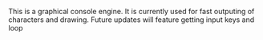 This is a graphical console engine. It is currently used for fast outputing of characters and drawing. Future updates will feature getting input keys and loop
